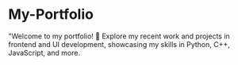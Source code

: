 # My-Portfolio
"Welcome to my portfolio! 🚀 Explore my recent work and projects in frontend and UI development, showcasing my skills in Python, C++, JavaScript, and more.
